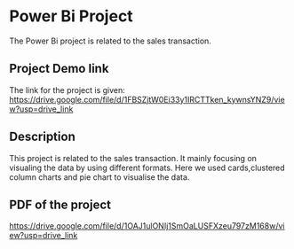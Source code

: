 
# Power Bi Project

The Power Bi project is related to the sales transaction.


## Project Demo link

The link for the project is given:
https://drive.google.com/file/d/1FBSZjtW0Ei33y1IRCTTken_kywnsYNZ9/view?usp=drive_link




## Description
This project is related to the sales transaction.
It mainly focusing on visualing the data by using different formats. Here we used cards,clustered column charts and pie chart to visualise the data.
## PDF of the project
https://drive.google.com/file/d/1OAJ1ulONIj1SmOaLUSFXzeu797zM168w/view?usp=drive_link
